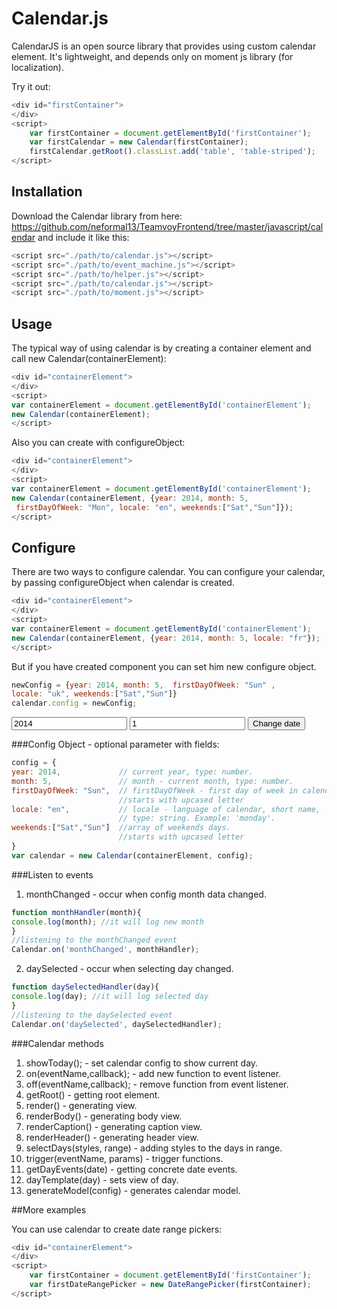 <link rel="stylesheet" href="../css/calendar.css"/>
<script src="../../library/vendor/moment/moment.js"></script>
<script src="../../library/vendor/moment/min/locales.js"></script>
<script src="../../library/event_machine.js"></script>
<script src="../../library/helper.js"></script>
<script src="../javascript/calendar.js"></script>
<script src="../javascript/date_range_picker.js"></script>

Calendar.js
=============

CalendarJS is an open source library that provides using custom calendar element.
It's lightweight, and depends only on moment js library (for localization).

Try it out:

```js
<div id="firstContainer">
</div>
<script>
    var firstContainer = document.getElementById('firstContainer');
    var firstCalendar = new Calendar(firstContainer);
    firstCalendar.getRoot().classList.add('table', 'table-striped');
</script>
```
<div class="container" id="firstContainer">
</div>

Installation
------------

Download the Calendar library from here: https://github.com/neformal13/TeamvoyFrontend/tree/master/javascript/calendar and include it like this:
```js
<script src="./path/to/calendar.js"></script>
<script src="./path/to/event_machine.js"></script>
<script src="./path/to/helper.js"></script>
<script src="./path/to/calendar.js"></script>
<script src="./path/to/moment.js"></script>
```

Usage
-----

The typical way of using calendar is by creating a container element and call new Calendar(containerElement):
```js
<div id="containerElement">
</div>
<script>
var containerElement = document.getElementById('containerElement');
new Calendar(containerElement);
</script>
```
<div class="container" id="sixthContainer">
</div>

Also you can create with configureObject:
```js
<div id="containerElement">
</div>
<script>
var containerElement = document.getElementById('containerElement');
new Calendar(containerElement, {year: 2014, month: 5,
 firstDayOfWeek: "Mon", locale: "en", weekends:["Sat","Sun"]});
</script>
```
<div class="container" id="fifthContainer">
</div>

Configure
-----

There are two ways to configure calendar.
You can configure your calendar, by passing configureObject when calendar is created.

```js
<div id="containerElement">
</div>
<script>
var containerElement = document.getElementById('containerElement');
new Calendar(containerElement, {year: 2014, month: 5, locale: "fr"});
</script>
```
<div class="container" id="eightsContainer">
</div>

But if you have created component you can set him new configure object.

```js
newConfig = {year: 2014, month: 5,  firstDayOfWeek: "Sun" ,
locale: "uk", weekends:["Sat","Sun"]}
calendar.config = newConfig;
```
<aside class="col-xs-4 aside-config">
<input class="year" type="number" placeholder="Enter year in digits" value="2014">
<input class="month" type="number" placeholder="Enter month in digits from 1 to 12" value="1">
<button class="btn btn-success">Change date</button>
</aside>
<div class="container" id="secondContainer">

</div>

###Config Object - optional parameter with fields:

```js
config = {
year: 2014,             // current year, type: number.
month: 5,               // month - current month, type: number.
firstDayOfWeek: "Sun",  // firstDayOfWeek - first day of week in calendar,
                        //starts with upcased letter
locale: "en",           // locale - language of calendar, short name,
                        // type: string. Example: 'monday'.
weekends:["Sat","Sun"]  //array of weekends days.
                        //starts with upcased letter
}
var calendar = new Calendar(containerElement, config);
```

###Listen to events
1. monthChanged - occur when config month data changed.
```js
function monthHandler(month){
console.log(month); //it will log new month
}
//listening to the monthChanged event
Calendar.on('monthChanged', monthHandler);
```
2. daySelected - occur when selecting day changed.
```js
function daySelectedHandler(day){
console.log(day); //it will log selected day
}
//listening to the daySelected event
Calendar.on('daySelected', daySelectedHandler);
```

###Calendar methods
1. showToday(); - set calendar config to show current day.
2. on(eventName,callback); - add new function to event listener.
3. off(eventName,callback); - remove function from event listener.
4. getRoot() - getting root element.
5. render() - generating view.
6. renderBody() - generating body view.
7. renderCaption() - generating caption view.
8. renderHeader() - generating header view.
8. selectDays(styles, range) - adding styles to the days in range.
10. trigger(eventName, params) - trigger functions.
11. getDayEvents(date) - getting concrete date events.
12. dayTemplate(day) - sets view of day.
13. generateModel(config) - generates calendar model.

##More examples

You can use calendar to create date range pickers:
```js
<div id="containerElement">
</div>
<script>
    var firstContainer = document.getElementById('firstContainer');
    var firstDateRangePicker = new DateRangePicker(firstContainer);
</script>
```
<div class="container" id="seventhContainer">
</div>

<script src="../javascript/main.js"></script>
